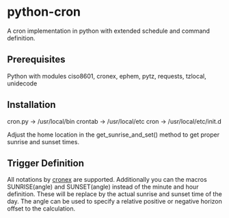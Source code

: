 
# python-cron

A cron implementation in python with extended schedule and command definition.

## Prerequisites

Python with modules ciso8601, cronex, ephem, pytz, requests, tzlocal, unidecode

## Installation

cron.py -> /usr/local/bin
crontab -> /usr/local/etc
cron -> /usr/local/etc/init.d

Adjust the home location in the get_sunrise_and_set() method to get proper sunrise and sunset times.

## Trigger Definition

All notations by [cronex](pypi.org/project/cronex/) are supported. Additionally you can the macros SUNRISE(angle) and SUNSET(angle) instead of the minute and hour definition. These will be replace by the actual sunrise and sunset time of the day. The angle can be used to specify a relative positive or negative horizon offset to the calculation.
